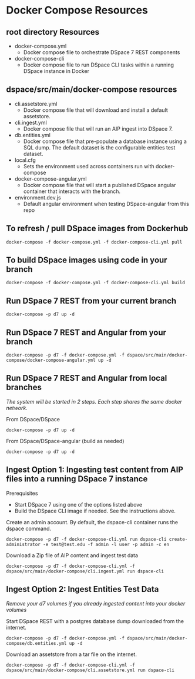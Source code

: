 # Docker Compose Resources

## root directory Resources
- docker-compose.yml
  - Docker compose file to orchestrate DSpace 7 REST components
- docker-compose-cli
  - Docker compose file to run DSpace CLI tasks within a running DSpace instance in Docker

## dspace/src/main/docker-compose resources

- cli.assetstore.yml
  - Docker compose file that will download and install a default assetstore.
- cli.ingest.yml
  - Docker compose file that will run an AIP ingest into DSpace 7.
- db.entities.yml
  - Docker compose file that pre-populate a database instance using a SQL dump.  The default dataset is the configurable entities test dataset.
- local.cfg
  - Sets the environment used across containers run with docker-compose
- docker-compose-angular.yml
  - Docker compose file that will start a published DSpace angular container that interacts with the branch.
- environment.dev.js
  - Default angular environment when testing DSpace-angular from this repo

## To refresh / pull DSpace images from Dockerhub
```
docker-compose -f docker-compose.yml -f docker-compose-cli.yml pull
```

## To build DSpace images using code in your branch
```
docker-compose -f docker-compose.yml -f docker-compose-cli.yml build
```

## Run DSpace 7 REST from your current branch
```
docker-compose -p d7 up -d
```

## Run DSpace 7 REST and Angular from your branch

```
docker-compose -p d7 -f docker-compose.yml -f dspace/src/main/docker-compose/docker-compose-angular.yml up -d
```

## Run DSpace 7 REST and Angular from local branches

_The system will be started in 2 steps. Each step shares the same docker network._

From DSpace/DSpace
```
docker-compose -p d7 up -d
```

From DSpace/DSpace-angular (build as needed)
```
docker-compose -p d7 up -d
```

## Ingest Option 1: Ingesting test content from AIP files into a running DSpace 7 instance

Prerequisites
- Start DSpace 7 using one of the options listed above
- Build the DSpace CLI image if needed.  See the instructions above.

Create an admin account.  By default, the dspace-cli container runs the dspace command.
```
docker-compose -p d7 -f docker-compose-cli.yml run dspace-cli create-administrator -e test@test.edu -f admin -l user -p admin -c en
```

Download a Zip file of AIP content and ingest test data
```
docker-compose -p d7 -f docker-compose-cli.yml -f dspace/src/main/docker-compose/cli.ingest.yml run dspace-cli
```

## Ingest Option 2: Ingest Entities Test Data
_Remove your d7 volumes if you already ingested content into your docker volumes_

Start DSpace REST with a postgres database dump downloaded from the internet.
```
docker-compose -p d7 -f docker-compose.yml -f dspace/src/main/docker-compose/db.entities.yml up -d
```

Download an assetstore from a tar file on the internet.
```
docker-compose -p d7 -f docker-compose-cli.yml -f dspace/src/main/docker-compose/cli.assetstore.yml run dspace-cli
```

